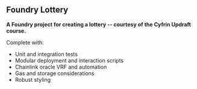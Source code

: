 ## Foundry Lottery

**A Foundry project for creating a lottery -- courtesy of the Cyfrin Updraft course.**

Complete with:

- Unit and integration tests
- Modular deployment and interaction scripts
- Chainlink oracle VRF and automation
- Gas and storage considerations
- Robust styling